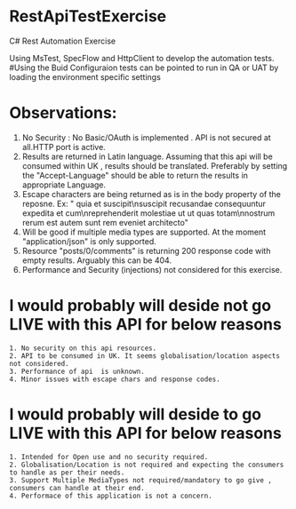 # RestApiTestExercise
C# Rest Automation Exercise

Using MsTest, SpecFlow and HttpClient to develop the automation tests.
#Using the Buid Configuraion tests can be pointed to run in QA or UAT by loading the environment specific settings


# Observations:
1. No Security : No Basic/OAuth is implemented . API is not secured at all.HTTP port is active.
2. Results are returned in Latin language. Assuming that this api will be consumed within UK , results should be translated. Preferably    by setting the "Accept-Language" should be able to return the results in appropriate Language.
3. Escape characters are being returned as is in the body property of the reposne. Ex: " quia et suscipit\nsuscipit recusandae consequuntur expedita et cum\nreprehenderit molestiae ut ut quas totam\nnostrum rerum est autem sunt rem eveniet architecto"
4. Will be good if multiple media types are supported. At the moment "application/json" is only supported.
5. Resource "posts/0/comments" is returning 200 response code with empty results. Arguably this can be 404. 
6. Performance and Security (injections) not considered for this exercise.

# I would probably will deside not go LIVE with this API for below reasons
    1. No security on this api resources.
    2. API to be consumed in UK. It seems globalisation/location aspects not considered.
    3. Performance of api  is unknown.
    4. Minor issues with escape chars and response codes.

# I would probably will deside to go LIVE with this API for below reasons
    1. Intended for Open use and no security required.
    2. Globalisation/Location is not required and expecting the consumers to handle as per their needs.
    3. Support Multiple MediaTypes not required/mandatory to go give , consumers can handle at their end.
    4. Performace of this application is not a concern.
